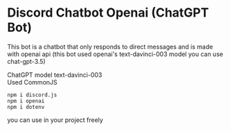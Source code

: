 # Discord Chatbot Openai (ChatGPT Bot)
This bot is a chatbot that only responds to direct messages and is made with openai api (this bot used openai's text-davinci-003 model you can use chat-gpt-3.5)

ChatGPT model text-davinci-003  <br>
Used CommonJS

```
npm i discord.js
npm i openai
npm i dotenv
```

you can use in your project freely
